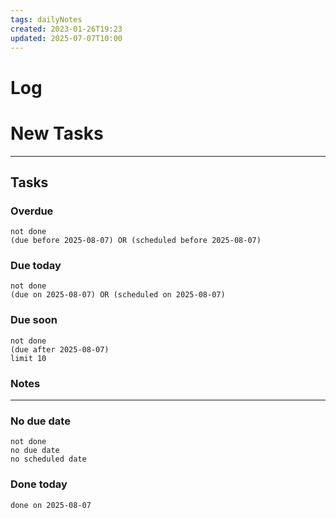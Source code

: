 ```yaml
---
tags: dailyNotes
created: 2023-01-26T19:23
updated: 2025-07-07T10:00
---
```

# Log


# New Tasks


----
## Tasks
### Overdue
```tasks
not done
(due before 2025-08-07) OR (scheduled before 2025-08-07)
```

### Due today
```tasks
not done
(due on 2025-08-07) OR (scheduled on 2025-08-07)
```

### Due soon
```tasks
not done
(due after 2025-08-07)
limit 10
```

### Notes

----
### No due date
```tasks
not done
no due date
no scheduled date
```

### Done today
```tasks
done on 2025-08-07
```
